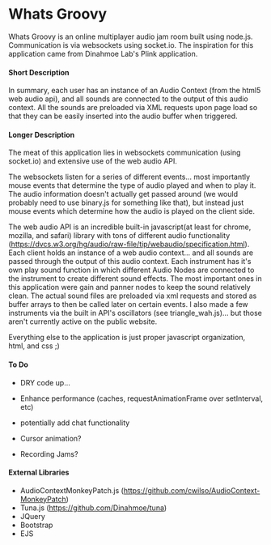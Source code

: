 # Whats Groovy

Whats Groovy is an online multiplayer audio jam room built using node.js. Communication is via websockets using socket.io. The inspiration for this application came from Dinahmoe Lab's Plink application.

#### Short Description

In summary, each user has an instance of an Audio Context (from the html5 web audio api), and all sounds are connected to the output of this audio context. All the sounds are preloaded via XML requests upon page load so that they can be easily inserted into the audio buffer when triggered.

#### Longer Description

The meat of this application lies in websockets communication (using socket.io) and extensive use of the web audio API.

The websockets listen for a series of different events... most importantly mouse events that determine the type of audio played and when to play it. The audio information doesn't actually get passed around (we would probably need to use binary.js for something like that), but instead just mouse events which determine how the audio is played on the client side. 

The web audio API is an incredible built-in javascript(at least for chrome, mozilla, and safari) library with tons of different audio functionality (https://dvcs.w3.org/hg/audio/raw-file/tip/webaudio/specification.html). Each client holds an instance of a web audio context... and all sounds are passed through the output of this audio context. Each instrument has it's own play sound function in which different Audio Nodes are connected to the instrument to create different sound effects. The most important ones in this application were gain and panner nodes to keep the sound relatively clean. The actual sound files are preloaded via xml requests and stored as buffer arrays to then be called later on certain events. I also made a few instruments via the built in API's oscillators (see triangle_wah.js)... but those aren't currently active on the public website.

Everything else to the application is just proper javascript organization, html, and css ;)

#### To Do

- DRY code up...

- Enhance performance (caches, requestAnimationFrame over setInterval, etc)

- potentially add chat functionality

- Cursor animation?

- Recording Jams?

#### External Libraries

- AudioContextMonkeyPatch.js (https://github.com/cwilso/AudioContext-MonkeyPatch)
- Tuna.js (https://github.com/Dinahmoe/tuna)
- JQuery
- Bootstrap
- EJS
